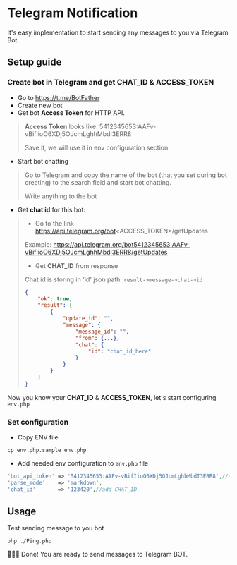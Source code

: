 # Telegram Notification
It's easy implementation to start sending any messages to you via Telegram Bot.

## Setup guide
### Create bot in Telegram and get **CHAT_ID** & **ACCESS_TOKEN**
- Go to https://t.me/BotFather
- Create new bot
- Get bot **Access Token** for HTTP API.

> **Access Token** looks like: 5412345653:AAFv-vBifIioO6XDj5OJcmLghhMbdI3ERR8
> 
> Save it, we will use it in env configuration section

- Start bot chatting
> Go to Telegram and copy the name of the bot (that you set during bot creating) to the search field and start bot chatting.
> 
> Write anything to the bot

- Get **chat id** for this bot:
> - Go to the link https://api.telegram.org/bot<ACCESS_TOKEN>/getUpdates
> 
> Example: https://api.telegram.org/bot5412345653:AAFv-vBifIioO6XDj5OJcmLghhMbdI3ERR8/getUpdates
> 
> - Get **CHAT_ID** from response
> 
> Chat id is storing in 'id' json path: `result->message->chat->id`
> 
> ```json
> {
>     "ok": true,
>     "result": [
>         {
>             "update_id": "",
>             "message": {
>                 "message_id": "",
>                 "from": {...},
>                 "chat": {
>                     "id": "chat_id_here"
>                 }
>             }
>         }
>     ]
> }

Now you know your **CHAT_ID** & **ACCESS_TOKEN**, let's start configuring `env.php`

### Set configuration

- Copy ENV file

```shell
cp env.php.sample env.php
```

- Add needed env configuration to `env.php` file
```php
'bot_api_token' => '5412345653:AAFv-vBifIioO6XDj5OJcmLghhMbdI3ERR8',//add ACCESS_TOKEN
'parse_mode'    => 'markdown',
'chat_id'       => '123420',//add CHAT_ID
```

## Usage
Test sending message to you bot
```shell
php ./Ping.php
```

🎉🎊🎉 Done! You are ready to send messages to Telegram BOT.